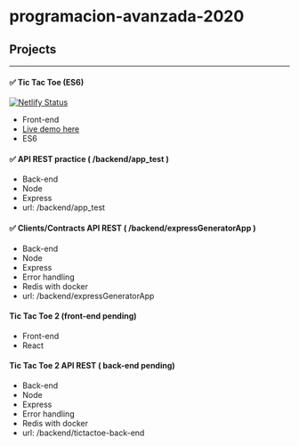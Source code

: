 # programacion-avanzada-2020

## Projects
----------
#### &#x2705; Tic Tac Toe (ES6)
[![Netlify Status](https://api.netlify.com/api/v1/badges/d06a4f5b-777c-4ccd-8ede-e7bbb840fe53/deploy-status)](https://app.netlify.com/sites/tic-tac-toe-pa2020/deploys)
- Front-end
- [Live demo here](https://tic-tac-toe-pa2020.netlify.app/)
- ES6

#### &#x2705; API REST practice ( /backend/app_test )
- Back-end
- Node
- Express
- url: /backend/app_test

#### &#x2705; Clients/Contracts API REST ( /backend/expressGeneratorApp )
- Back-end
- Node
- Express
- Error handling
- Redis with docker
- url: /backend/expressGeneratorApp

#### Tic Tac Toe 2 (front-end pending)
- Front-end
- React

#### Tic Tac Toe 2 API REST ( back-end pending)
- Back-end
- Node
- Express
- Error handling
- Redis with docker
- url: /backend/tictactoe-back-end